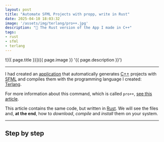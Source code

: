 ```yaml
---
layout: post
title: "Automate SFML Projects with propp, write in Rust"
date: 2025-04-10 18:03:32
image: '/assets/img/terlang/pro++.jpg'
description: "🚀 The Rust version of the App I made in C++"
tags:
- rust
- sfml
- terlang
---
```


![{{ page.title }}]({{ page.image }} '{{ page.description }}')

---

I had created an [application](https://terminalroot.com/automate-sfml-projects-with-propp/) that automatically generates [C++](https://terminalroot.com/tags#cpp) projects with [SFML](https://terminalroot.com/tags#sfml) and compiles them with the programming language I created: [Terlang](https://github.com/terroo/terlang).

For more information about this command, which is called `pro++`, [see this article](https://terminalroot.com/automate-sfml-projects-with-propp/).

This article contains the same code, but written in [Rust](https://terminalroot.com/tags#rust). We will see the files and, **at the end**, how to *download*, *compile* and *install* them on your system.

---

## Step by step

